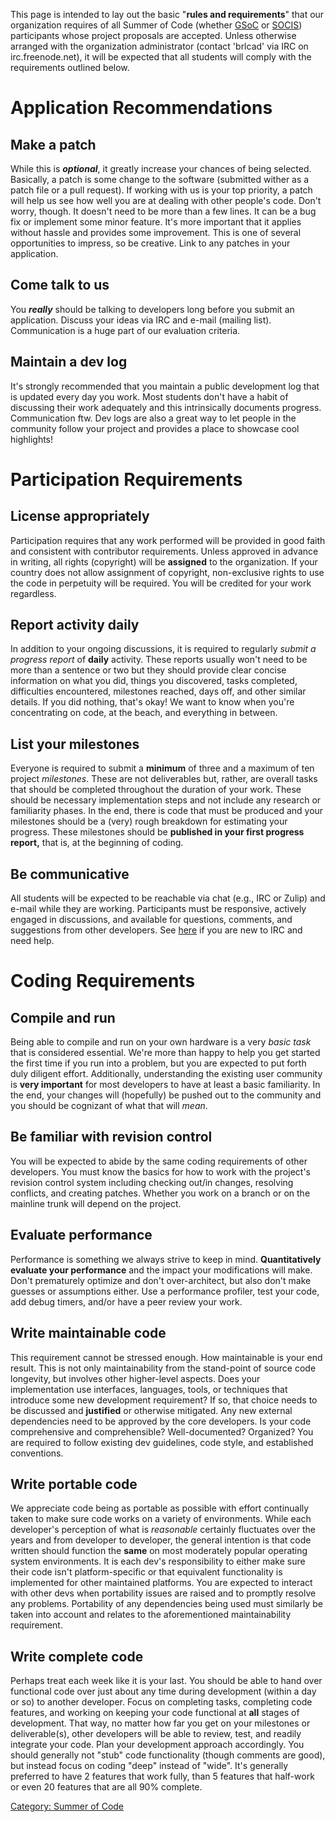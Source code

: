 This page is intended to lay out the basic "**rules and requirements**"
that our organization requires of all Summer of Code (whether
[GSoC](Google_Summer_of_Code "wikilink") or
[SOCIS](ESA_Summer_of_Code_in_Space "wikilink")) participants whose
project proposals are accepted. Unless otherwise arranged with the
organization administrator (contact 'brlcad' via IRC on
irc.freenode.net), it will be expected that all students will comply
with the requirements outlined below.

# Application Recommendations

## Make a patch

While this is ***optional***, it greatly increase your chances of being
selected. Basically, a patch is some change to the software (submitted
wither as a patch file or a pull request). If working with us is your
top priority, a patch will help us see how well you are at dealing with
other people's code. Don't worry, though. It doesn't need to be more
than a few lines. It can be a bug fix or implement some minor feature.
It's more important that it applies without hassle and provides some
improvement. This is one of several opportunities to impress, so be
creative. Link to any patches in your application.

## Come talk to us

You ***really*** should be talking to developers long before you submit
an application. Discuss your ideas via IRC and e-mail (mailing list).
Communication is a huge part of our evaluation criteria.

## Maintain a dev log

It's strongly recommended that you maintain a public development log
that is updated every day you work. Most students don't have a habit of
discussing their work adequately and this intrinsically documents
progress. Communication ftw. Dev logs are also a great way to let people
in the community follow your project and provides a place to showcase
cool highlights!

# Participation Requirements

## License appropriately

Participation requires that any work performed will be provided in good
faith and consistent with contributor requirements. Unless approved in
advance in writing, all rights (copyright) will be **assigned** to the
organization. If your country does not allow assignment of copyright,
non-exclusive rights to use the code in perpetuity will be required. You
will be credited for your work regardless.

## Report activity daily

In addition to your ongoing discussions, it is required to regularly
*submit a progress report* of **daily** activity. These reports usually
won't need to be more than a sentence or two but they should provide
clear concise information on what you did, things you discovered, tasks
completed, difficulties encountered, milestones reached, days off, and
other similar details. If you did nothing, that's okay! We want to know
when you're concentrating on code, at the beach, and everything in
between.

## List your milestones

Everyone is required to submit a **minimum** of three and a maximum of
ten project *milestones*. These are not deliverables but, rather, are
overall tasks that should be completed throughout the duration of your
work. These should be necessary implementation steps and not include any
research or familiarity phases. In the end, there is code that must be
produced and your milestones should be a (very) rough breakdown for
estimating your progress. These milestones should be **published in your
first progress report,** that is, at the beginning of coding.

## Be communicative

All students will be expected to be reachable via chat (e.g., IRC or
Zulip) and e-mail while they are working. Participants must be
responsive, actively engaged in discussions, and available for
questions, comments, and suggestions from other developers. See
[here](http://irchelp.org) if you are new to IRC and need help.

# Coding Requirements

## Compile and run

Being able to compile and run on your own hardware is a very *basic
task* that is considered essential. We're more than happy to help you
get started the first time if you run into a problem, but you are
expected to put forth duly diligent effort. Additionally, understanding
the existing user community is **very important** for most developers to
have at least a basic familiarity. In the end, your changes will
(hopefully) be pushed out to the community and you should be cognizant
of what that will *mean*.

## Be familiar with revision control

You will be expected to abide by the same coding requirements of other
developers. You must know the basics for how to work with the project's
revision control system including checking out/in changes, resolving
conflicts, and creating patches. Whether you work on a branch or on the
mainline trunk will depend on the project.

## Evaluate performance

Performance is something we always strive to keep in mind.
**Quantitatively evaluate your performance** and the impact your
modifications will make. Don't prematurely optimize and don't
over-architect, but also don't make guesses or assumptions either. Use a
performance profiler, test your code, add debug timers, and/or have a
peer review your work.

## Write maintainable code

This requirement cannot be stressed enough. How maintainable is your end
result. This is not only maintainability from the stand-point of source
code longevity, but involves other higher-level aspects. Does your
implementation use interfaces, languages, tools, or techniques that
introduce some new development requirement? If so, that choice needs to
be discussed and **justified** or otherwise mitigated. Any new external
dependencies need to be approved by the core developers. Is your code
comprehensive and comprehensible? Well-documented? Organized? You are
required to follow existing dev guidelines, code style, and established
conventions.

## Write portable code

We appreciate code being as portable as possible with effort continually
taken to make sure code works on a variety of environments. While each
developer's perception of what is *reasonable* certainly fluctuates over
the years and from developer to developer, the general intention is that
code written should function the **same** on most moderately popular
operating system environments. It is each dev's responsibility to either
make sure their code isn't platform-specific or that equivalent
functionality is implemented for other maintained platforms. You are
expected to interact with other devs when portability issues are raised
and to promptly resolve any problems. Portability of any dependencies
being used must similarly be taken into account and relates to the
aforementioned maintainability requirement.

## Write complete code

Perhaps treat each week like it is your last. You should be able to hand
over functional code over just about any time during development (within
a day or so) to another developer. Focus on completing tasks, completing
code features, and working on keeping your code functional at **all**
stages of development. That way, no matter how far you get on your
milestones or deliverable(s), other developers will be able to review,
test, and readily integrate your code. Plan your development approach
accordingly. You should generally not "stub" code functionality (though
comments are good), but instead focus on coding "deep" instead of
"wide". It's generally preferred to have 2 features that work fully,
than 5 features that half-work or even 20 features that are all 90%
complete.

[Category: Summer of Code](Category:_Summer_of_Code "wikilink")